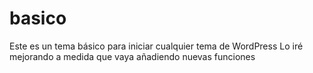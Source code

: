 # basico
Este es un tema básico para iniciar cualquier tema de WordPress
Lo iré mejorando a medida que vaya añadiendo nuevas funciones
